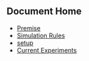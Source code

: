 ## Document Home

- [Premise](./premise.md)
- [Simulation Rules](./premise.md)
- [setup](./setup.md)
- [Current Experiments](./experiments.md)
